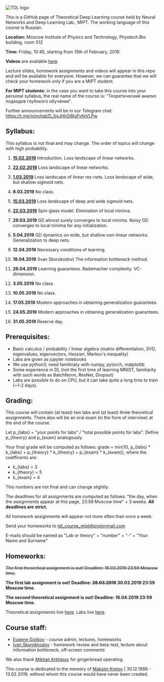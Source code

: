 ![TDL logo](/banner2.gif)

This is a GitHub page of Theoretical Deep Learning course held by Neural Networks and Deep Learning Lab., MIPT. The working language of this course is Russian.

**Location:** Moscow Institute of Physics and Technology, Phystech.Bio building, room 512

**Time:** Friday, 10:45, starting from 15th of February, 2019.

**Videos** are available [here](https://www.youtube.com/playlist?list=PLt1IfGj6-_-dMa3Ff8mwjq1yOGijJ89Wa).

Lecture slides, homework assignments and videos will appear in this repo and will be available for everyone. However, we can guarantee that we will check your homework only if you are a MIPT student.

**For MIPT students:** in the case you want to take this course into your personal syllabus, the real name of the course is: "Теоретический анализ подходов глубокого обучения".

Further announcements will be in our Telegram chat: https://t.me/joinchat/D_ljjxJHIrD8IuFvfqVLPw

## Syllabus:

This syllabus is not final and may change. The order of topics will change with high probability.

1. [**15.02.2019**](/lecture_1) Introduction. Loss landscape of linear networks.

2. [**22.02.2019**](/lecture_2) Loss landscape of linear networks.

3. [**1.03.2019**](/lecture_3) Loss landscape of linear res-nets. Loss landscape of wide, but shallow sigmoid nets.

4. **8.03.2019** No class.

5. [**15.03.2019**](/lecture_4) Loss landscape of deep and wide sigmoid nets.

6. [**22.03.2019**](/lecture_5) Spin-glass model. Elimination of local minima.

7. **29.03.2019** GD almost surely converges to local minima. Noisy GD converges to local minima for any initialization.

8. **5.04.2019** GD dynamics on wide, but shallow non-linear networks. Generalization to deep nets.

9. **12.04.2019** Necessary conditions of learning.

9. **19.04.2019** (Ivan Skorokodov) The information bottleneck method.

10. **26.04.2019** Learning guarantees. Rademacher complexity. VC-dimension.

11. **3.05.2019** No class.

12. **10.05.2019** No class.

13. **17.05.2019** Modern approaches in obtaining generalization guarantees.

14. **24.05.2019** Modern approaches in obtaining generalization guarantees.

15. **31.05.2019** Reserve day.

## Prerequisites:

* Basic calculus / probability / linear algebra (matrix differentiation, SVD, eigenvalues, eigenvectors, Hessian, Markov's inequality)
* Labs are given as jupyter notebooks 
* We use python3; need familiriaty with numpy, pytorch, matplotlib
* Some experience in DL (not the first time of learning MNIST, familiarity with such words as BatchNorm, ResNet, Dropout)
* Labs are possible to do on CPU, but it can take quite a long time to train (~1-2 days).
    
## Grading:

This course will contain (at least) two labs and (at least) three theoretical assignments. 
There also will be an oral exam (in the form of interview) at the end of the course.

Let p_{labs} = "your points for labs" / "total possible points for labs". Define p_{theory} and p_{exam} analogously.

Your final grade will be computed as follows:
grade = min(10, p_{labs} * k_{labs} + p_{theory} * k_{theory} + p_{exam} * k_{exam}), where the coefficents are:
* k_{labs} = 3
* k_{theory} = 5
* k_{exam} = 4

This numbers are not final and can change slightly.

The deadlines for all assignments are computed as follows: "the day, when the assignments appear at this page, 23:59 Moscow time" + 3 weeks. **All deadlines are strict.**

All homework assignments will appear not more often than once a week.

Send your homeworks to tdl_course_mipt@protonmail.com

E-mails should be named as "Lab or theory" + "number" + "-" + "Your Name and Surname"

## Homeworks:

~~The first theoretical assignment is out! Deadline: 16.03.2019 23:59 Moscow time.~~

**The first lab assignment is out! Deadline: ~~28.03.2019~~ 30.03.2019 23:59 Moscow time.**

**The second theoretical assignment is out! Deadline: 16.04.2019 23:59 Moscow time.**

Theoretical assignments live [here](/hw_theory).
Labs live [here](/hw_lab).

## Course staff:

- [Eugene Golikov](https://github.com/varenick) - course admin, lectures, homeworks
- [Ivan Skorokhodov](https://github.com/universome) - homework review and beta-test, lecture about information bottleneck, off-screen comments

We also thank [Mikhail Arkhipov](https://github.com/mu-arkhipov) for gingerbread operating.

This course is dedicated to the memory of [Maksim Kretov](https://github.com/kretovmk) | 30.12.1986 - 13.02.2019, without whom this course would have never been created.
